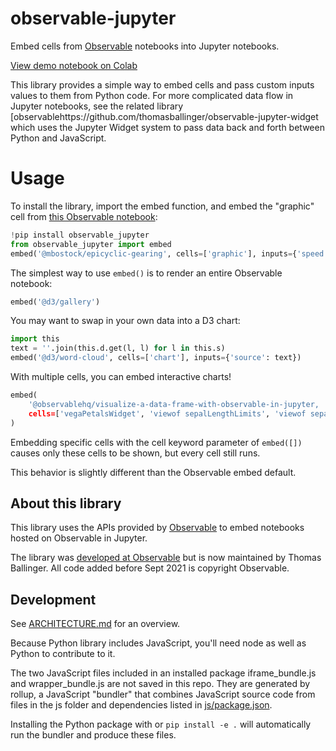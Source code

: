 # observable-jupyter

Embed cells from [Observable](https://observablehq.com/) notebooks into Jupyter notebooks.

[View demo notebook on Colab](https://colab.research.google.com/drive/1t_wcE-NqoPO-dpnrB9VMQ0KUxR5e1rML?usp=sharing)

This library provides a simple way to embed cells and pass custom inputs values to them from Python code. For more complicated data flow in Jupyter notebooks, see the related library [observablehttps://github.com/thomasballinger/observable-jupyter-widget which uses the Jupyter Widget system to pass data back and forth between Python and JavaScript.

# Usage

To install the library, import the embed function, and embed the "graphic" cell from [this Observable notebook](https://observablehq.com/@mbostock/epicyclic-gearing):
~~~py
!pip install observable_jupyter
from observable_jupyter import embed
embed('@mbostock/epicyclic-gearing', cells=['graphic'], inputs={'speed': 0.2})
~~~

The simplest way to use `embed()` is to render an entire Observable notebook:
~~~py
embed('@d3/gallery')
~~~

You may want to swap in your own data into a D3 chart:
~~~py
import this
text = ''.join(this.d.get(l, l) for l in this.s)
embed('@d3/word-cloud', cells=['chart'], inputs={'source': text})
~~~

With multiple cells, you can embed interactive charts!
~~~py
embed(
    '@observablehq/visualize-a-data-frame-with-observable-in-jupyter,
    cells=['vegaPetalsWidget', 'viewof sepalLengthLimits', 'viewof sepalWidthLimits'],
)
~~~

Embedding specific cells with the cell keyword parameter of `embed([])` causes only these cells to be shown, but every cell still runs.

This behavior is slightly different than the Observable embed default.

## About this library

This library uses the APIs provided by [Observable](https://observablehq.com) to embed notebooks hosted on Observable in Jupyter.

The library was [developed at Observable](https://github.com/observablehq/observable-jupyter) but is now maintained by Thomas Ballinger.
All code added before Sept 2021 is copyright Observable.

## Development

See [ARCHITECTURE.md](./ARCHITECTURE.md) for an overview.

Because Python library includes JavaScript, you'll need node as well as Python to contribute to it.

The two JavaScript files included in an installed package iframe_bundle.js and wrapper_bundle.js are not saved in this repo.
They are generated by rollup, a JavaScript "bundler" that combines JavaScript source code
from files in the js folder and dependencies listed in [js/package.json](./js/package.json).

Installing the Python package with or `pip install -e .` will automatically run the bundler and produce these files.

